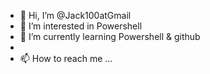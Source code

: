 - 👋 Hi, I’m @Jack100atGmail
- 👀 I’m interested in Powershell
- 🌱 I’m currently learning Powershell & github
-
- 📫 How to reach me ...

<!---
Jack100atGmail/Jack100atGmail is a ✨ special ✨ repository because its `README.md` (this file) appears on your GitHub profile.
You can click the Preview link to take a look at your changes.
--->
